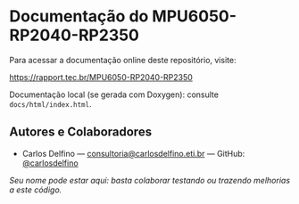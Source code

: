 # Documentação do MPU6050-RP2040-RP2350

Para acessar a documentação online deste repositório, visite:

https://rapport.tec.br/MPU6050-RP2040-RP2350

Documentação local (se gerada com Doxygen): consulte `docs/html/index.html`.

## Autores e Colaboradores

- Carlos Delfino — consultoria@carlosdelfino.eti.br — GitHub: [@carlosdelfino](https://github.com/carlosdelfino)

_Seu nome pode estar aqui: basta colaborar testando ou trazendo melhorias a este código._
